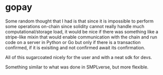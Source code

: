 # gopay

Some random thought that I had is that since it is impossible to perform some
operations on-chain since solidity cannot really handle much
computational/storage load, it would be nice if there was something like a
stripe-like mixin that would enable communication with the chain and run code
on a server in Python or Go but only if there is a transaction confirmed, if it
is exisiting and not confirmed await its confirmation.

All of this sugarcoated nicely for the user and with a neat sdk for devs.

Something similar to what was done in SMPLverse, but more flexible.
